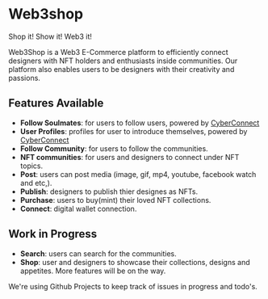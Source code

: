# Web3shop

Shop it! Show it! Web3 it!

Web3Shop is a Web3 E-Commerce platform to efficiently connect designers with NFT holders and enthusiasts inside communities. Our platform also enables users to be designers with their creativity and passions.

## Features Available

- **Follow Soulmates**: for users to follow users, powered by [CyberConnect](https://cyberconnect.me/)
- **User Profiles**: profiles for user to introduce themselves, powered by [CyberConnect](https://cyberconnect.me/)
- **Follow Community**: for users to follow the communities.
- **NFT communities**: for users and designers to connect under NFT topics.
- **Post**: users can post media (image, gif, mp4, youtube, facebook watch and etc,).
- **Publish**: designers to publish thier designes as NFTs.
- **Purchase**: users to buy(mint) their loved NFT collections.
- **Connect**: digital wallet connection.

## Work in Progress

- **Search**: users can search for the communities.
- **Shop**: user and designers to showcase their collections, designs and appetites. More features will be on the way.

We're using Github Projects to keep track of issues in progress and todo's.

